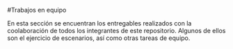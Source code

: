 #Trabajos en equipo

En esta sección se encuentran los entregables realizados con la coolaboración de todos los integrantes de este repositorio. Algunos de ellos son el ejercicio de escenarios, así como otras tareas de equipo.

